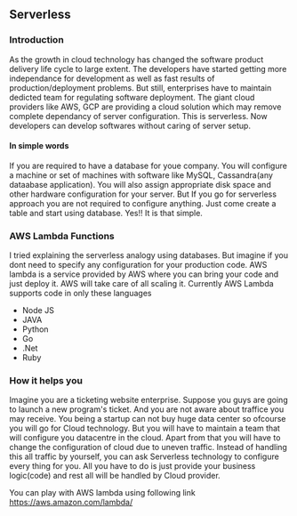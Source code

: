 ## Serverless

### Introduction

As the growth in cloud technology has changed the software product delivery life cycle to large extent. The developers have started getting more independance for development as well as fast results of production/deployment problems. But still, enterprises have to maintain dedicted team for regulating software deployment. The giant cloud providers like AWS, GCP are providing a cloud solution which may remove complete dependancy of server configuration. This is serverless. Now developers can develop softwares without caring of server setup.

#### In simple words

If you are required to have a database for youe company. You will configure a machine or set of machines with software like MySQL, Cassandra(any dataabase application). You will also assign appropriate disk space and other hardware configuration for your server. But If you go for serverless approach you are not required to configure anything. Just come create a table and start using database. Yes!! It is that simple. 

### AWS Lambda Functions

I tried explaining the serverless analogy using databases. But imagine if you dont need to specify any configuration for your production code. AWS lambda is a service provided by AWS where you can bring your code and just deploy it. AWS will take care of all scaling it. Currently AWS Lambda supports code in only these languages
* Node JS
* JAVA
* Python
* Go
* .Net
* Ruby

### How it helps you

Imagine you are a ticketing website enterprise. Suppose you guys are going to launch a new program's ticket. And you are not aware about traffice you may receive. You being a startup can not buy huge data center so ofcourse you will go for Cloud technology. But you will have to maintain a team that will configure you datacentre in the cloud. Apart from that you will have to change the configuration of cloud due to uneven traffic. Instead of handling this all traffic by yourself, you can ask Serverless technology to configure every thing for you. All you have to do is just provide your business logic(code) and rest all will be handled by Cloud provider. 

You can play with AWS lambda using following link
https://aws.amazon.com/lambda/